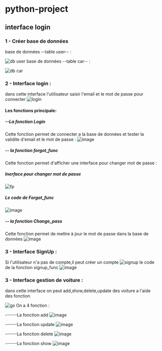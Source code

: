 # python-project
## interface login 
### 1 - Créer base de données
base de données --table user-- :

   ![db user](https://user-images.githubusercontent.com/97534220/236587090-6a0e0078-32bc-4909-88c1-8460b795bf96.jpg)
base de données --table car-- :

![db car](https://user-images.githubusercontent.com/97534220/236587206-9c39e110-b326-4214-b80e-5b5e46357ffc.jpg)

### 2 - Interface login : 
dans cette interface l'utilisateur saisir l'email et le mot de passe pour connecter
![login](https://user-images.githubusercontent.com/97534220/236587622-eab37cb1-7bee-45d7-a0a1-50b45ee7048c.jpg)
#### Les fonctions principale:
##### --La fonction Login
   Cette fonction permet de connecter a la base de données et tester la validite d'email et le mot de passe :
   ![image](https://user-images.githubusercontent.com/97534220/236626296-d23ed0ca-99aa-4116-8a1e-d9144e93678e.png)   
##### -- la fonction forgot_func 
   Cette fonction permet d'afficher une interface pour changer mot de passe :
   ##### Inerface pour changer mot de passe 
   ![fp](https://user-images.githubusercontent.com/97534220/236588145-09298051-3f08-499b-b98c-e231c344b64d.jpg)
   ##### Le code de Forgot_func 
   ![image](https://user-images.githubusercontent.com/97534220/236627375-ec4c5bd3-2ef9-44cf-a122-275cc58972da.png)
##### -- la fonction Change_pass
Cette fonction permet de mettre à jour le mot de passe dans la base de données
![image](https://user-images.githubusercontent.com/97534220/236627603-7efb43df-0083-4118-a5b2-b6c59974c945.png)

### 3 - Interface SignUp :
Si l'utilisateur n'a pas de compte,il peut créer un compte 
![signup](https://user-images.githubusercontent.com/97534220/236587964-8836e173-c40e-4323-81bb-b02aef3d2d1a.jpg)
le code de la fonction signup_func
![image](https://user-images.githubusercontent.com/97534220/236627922-9da83e33-dc8a-401c-bd73-1c2337a5475d.png)
### 3 - Interface gestion de voiture :
dans cette interface on peut add,show,delete,update des voiture a l'aide des fonction

![gs](https://user-images.githubusercontent.com/97534220/236588387-192176fd-d903-448e-a3d0-77f6d7a35862.jpg)
On a 4 fonction :

------La fonction add
![image](https://user-images.githubusercontent.com/97534220/236706824-c0eff19e-5d33-40ad-8fe5-6d87ccc75b58.png)

------La fonction update
![image](https://user-images.githubusercontent.com/97534220/236628245-88ae6f6e-b7df-4a91-bf95-b68c5fc31933.png)

------La fonction delete
![image](https://user-images.githubusercontent.com/97534220/236628292-e8ff1216-f0fa-446e-84f7-247be41be77a.png)

------La fonction show
![image](https://user-images.githubusercontent.com/97534220/236628340-459cbd5e-8d7d-4db5-b365-6b927a52b882.png)
